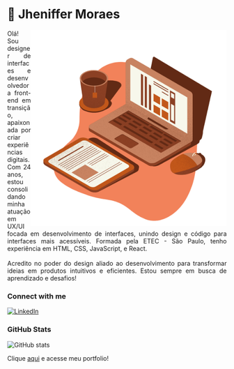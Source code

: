 

<h1>🧡 Jheniffer Moraes</h1>
<img align="right" alt="Developer vector created by storyset - www.freepik.com" height="450" src="computador.png">

<p align="justify">Olá! Sou designer de interfaces e desenvolvedora front-end em transição, apaixonada por criar experiências digitais. Com 24 anos, estou consolidando minha atuação em UX/UI focada em desenvolvimento de interfaces, unindo design e código para interfaces mais acessíveis. Formada pela ETEC - São Paulo, tenho experiência em HTML, CSS, JavaScript, e React.
<br>
<br>
Acredito no poder do design aliado ao desenvolvimento para transformar ideias em produtos intuitivos e eficientes. Estou sempre em busca de aprendizado e desafios!</p>


### Connect with me

[![LinkedIn](https://img.shields.io/badge/-LinkedIn-000?style=for-the-badge&logo=linkedin&logoColor=FF00F6&color:FFF)](https://www.linkedin.com/in/jheniffer-moraes/)

### GitHub Stats
![GitHub stats](https://github-readme-stats-git-masterrstaa-rickstaa.vercel.app/api?username=JhenifferMoraes&hide_title=true&show_icons=true&include_all_commits=false&count_private=true&line_height=25&hide=issues&bg_color=000&title_color=823113&text_color=FFF&border_radius=3&border_color=bd4a09&icon_color=823113&theme=jolly)

Clique [aqui](https://jheniffermoraes.github.io/memory-game/) e acesse meu portfolio!
